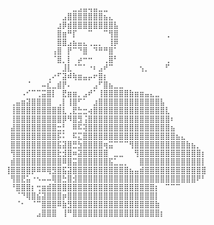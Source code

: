 ⠀⠀⠀⠀⠀⠀⠀⠀⠀⠀⠀⠀⠀⣀⣠⣤⢤⣤⣀⣀⠀⠀⠀⠀⠀⠀⠀⠀⠀⠀⠀⠀⠀⠀⠀⠀⠀⠀⠀
⠀⠀⠀⠀⠀⠀⠀⠀⠀⠀⠀⣠⣿⣿⣿⣿⣿⣿⣿⣦⣄⠀⠀⠀⠀⠀⠀⠀⠀⠀⠀⠀⠀⠀⠀⠀⠀⠀⠀
⠀⠀⠀⠀⠀⠀⠀⠀⠀⠀⣰⡿⣾⣿⣿⣿⣿⣿⣿⣿⣿⣧⠀⠀⠀⠀⠀⠀⠀⠀⠀⠀⠀⠀⠀⠀⠀⠀⠀
⠀⠀⠀⠀⠀⠀⠀⠀⠀⠀⣿⣶⠛⡏⠀⠀⠉⠀⠀⠉⢻⣿⠀⠀⠀⠀⠀⠀⠀⠀⠀⢀⠀⠀⠀⠀⠀⠀⠀
⠀⠀⠀⠀⠀⠀⠀⠀⠀⠀⣿⣿⣠⣦⣤⣄⢀⣀⡀⠀⢸⡿⠀⠀⠀⠀⠀⠀⠀⠀⠀⠀⠀⠀⠀⠀⠀⠀⠀
⠀⠀⠀⠀⠀⠀⠀⠀⠀⢠⣿⠀⡟⠉⠙⣿⠀⠙⠛⠛⣿⠁⠀⠀⠀⠀⠀⠀⠀⠀⠀⠀⠀⠀⠀⠀⠀⠀⠀
⠀⠀⠀⠀⠀⠀⠀⠀⠀⠈⣿⡀⡇⠀⡴⠒⠒⠀⠀⢀⣿⠃⠀⠀⠀⠀⠀⠀⠀⠀⠀⢀⠀⠀⠀⠀⠀⠀⠀
⠀⠀⠀⠀⠀⠀⠀⠀⠀⠀⠀⣸⣇⠈⠉⠁⠐⠆⣠⠞⠉⠀⠀⠀⠀⠀⢢⡀⠀⠀⠀⠋⠀⠀⠀⠀⠀⠀⠀
⠀⠀⠀⠀⠀⠀⠀⠀⢀⠔⠋⣽⠾⢷⣶⣤⡤⠖⣿⡆⠀⠀⠀⠀⠀⠀⠀⠀⠀⠀⠀⠀⠀⠀⠀⠀⠀⠀⠀
⠀⠀⠀⠀⠈⠀⠀⠤⣎⣀⣾⡟⠄⠀⠀⠀⠀⣠⠋⣿⣦⣀⣀⠀⠀⠀⠀⠀⠀⠀⠀⠀⠀⠀⠀⠀⠀⠀⠀
⠀⠀⠀⠠⠊⠉⢉⣭⣿⡇⠀⣟⣶⣶⡀⣠⠞⠁⢸⣿⣿⣿⣿⣿⣷⣶⣶⣤⣄⣀⠀⠀⠀⠀⠀⠀⠀⠀⠀
⠀⢀⣤⣶⣽⣿⣿⣿⣿⠀⢀⡇⢸⣿⠋⠁⠀⣰⣿⣿⣿⣿⣿⣿⣿⣿⣿⣿⣿⣿⣧⠀⠀⠀⠀⠀⠀⠀⠀
⠀⢸⣿⣿⣿⣿⣿⣿⣿⣿⣿⣇⢀⣟⣓⣒⢴⣿⣿⣿⣿⣿⣿⣿⣿⣿⣿⣿⣿⣿⣿⣇⠀⠀⠀⠀⠀⠀⠀
⠀⢸⣿⣿⣿⣿⣿⣿⣿⣿⣿⡿⠻⣿⣻⢨⣿⣿⣿⣿⣿⣿⣿⣿⣿⣿⣿⣿⣿⣿⣿⣿⠆⠀⠀⠀⠀⠀⠀
⠀⣼⣿⣿⣿⣿⣿⣿⣿⣿⣒⡃⠀⠿⠯⢽⣿⣿⣿⣿⣿⣿⣿⣿⣿⣿⣿⣿⣿⣿⣿⣿⣦⠀⠀⠀⠀⠀⠀
⠀⣿⣿⣿⣿⣿⣿⣿⣿⣿⡯⠅⠀⠯⣍⣿⣿⣿⣿⣿⣿⣿⣿⣿⣿⣿⣿⣿⣿⣿⣿⣿⣿⣦⣄⠀⠀⠀⠀
⠀⣿⣿⣿⣿⣿⣿⣿⣿⣿⣯⣽⣿⣛⣳⣿⣿⣿⣿⢶⣭⠉⠉⠉⢻⣿⣿⣿⣿⣿⣿⣿⣿⣿⣿⣷⣦⡀⠀
⠀⢻⣿⣿⣿⣿⣿⣿⣿⣿⣗⣺⣿⠶⣽⣿⣿⣿⣿⣿⠀⣀⣀⠀⠀⢻⣿⣿⣿⣿⣿⣿⣿⣿⣿⣿⣿⣿⡆
⠀⣾⣿⣿⣿⣿⣿⣿⣿⣿⣿⠿⣿⣭⣿⣿⣿⣿⣿⣿⣯⣁⣀⡀⠀⠀⣿⣿⣿⣿⣿⣿⣿⣿⣿⣿⣿⣿⡇
⢸⣿⣿⣿⣿⡿⠿⠿⢿⣻⣿⣯⣽⣿⣿⣿⣿⣿⣿⣿⣿⣿⣿⣿⣦⣤⣾⣿⣿⣿⣿⣿⣿⣿⣿⣿⣿⣿⣿
⠀⢻⣿⣟⣥⠐⠢⠤⠤⢿⣿⣓⣿⣺⣿⣿⣿⣿⣿⣿⣿⣿⣿⣿⣿⣿⣿⣿⣿⣿⣿⣿⣿⣿⣿⣿⣿⠟⠃
⠀⠘⣿⣿⣿⡆⢒⣶⣾⣿⣿⣿⣿⣿⣿⣿⣿⣿⣿⣿⣿⣿⣿⣿⣿⣿⣿⣿⣿⡆⠀⠉⠉⠉⠀⠀⠀⠀⠀
⠀⠀⠈⠙⢿⣿⣮⣽⣿⣿⣿⡶⣿⣿⣿⣿⣿⣿⣿⣿⣿⣿⣿⣿⣿⣿⣿⣿⣿⡇⠀⠀⠀⠀⠀⠀⠀⠀⠀
⠀⠀⠈⠂⠀⠈⠉⣿⣿⣿⠿⣷⣻⣿⣿⣿⣿⣿⣿⣿⣿⣿⣿⣿⣿⣿⣿⣿⣿⣷⠀⠀⠀⠀⠀⠀⠀⠀⠀
⠀⠀⠀⠀⠀⠀⣠⣿⣿⣿⠀⢸⠛⣿⣿⣿⣿⣿⣿⣿⣿⣿⣿⣿⣿⣿⣿⣿⣿⣿⡆⠀⠀⠀⠀⠀⠀⠀⠀
